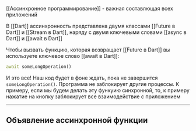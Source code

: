 [[Ассинхронное программирование]] - важная составлющая всех приложений

В [[Dart]] ассинхронность представлена двумя классами [[Future в Dart]] и [[Stream в Dart]], наряду с двумя ключевыми словами [[async в Dart]] и [[await в Dart]]

Чтобы вызвать функцию, которая возвращает [[Future в Dart]] вы используете ключевое слово [[await в Dart]]:
```dart
await someLongOperation()
```

И это все! Наш код будет в фоне ждать, пока не завершится `someLongOperation()`. Программа не заблокирует другие процессы. 
	К примеру, если мы будем делать эту функуию синхронной, то, к примеру нажатие на кнопку заблокирует все взаимодействие с приложением

---
## Объявление ассинхронной функции

